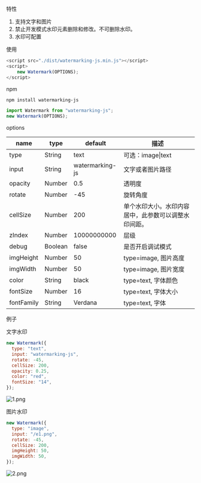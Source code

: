 特性

1. 支持文字和图片
2. 禁止开发模式水印元素删除和修改。不可删除水印。
3. 水印可配置

使用

```js
<script src="./dist/watermarking-js.min.js"></script>
<script>
    new Watermark(OPTIONS);
</script>
```

npm

```tex
npm install watermarking-js
```

```js
import Watermark from "watermarking-js";
new Watermark(OPTIONS);
```

options

| name       | type    | default         | 描述                                                 |
| ---------- | ------- | --------------- | ---------------------------------------------------- |
| type       | String  | text            | 可选：image\|text                                    |
| input      | String  | watermarking-js | 文字或者图片路径                                     |
| opacity    | Number  | 0.5             | 透明度                                               |
| rotate     | Number  | -45             | 旋转角度                                             |
| cellSize   | Number  | 200             | 单个水印大小。水印内容居中，此参数可以调整水印间距。 |
| zIndex     | Number  | 10000000000     | 层级                                                 |
| debug      | Boolean | false           | 是否开启调试模式                                     |
| imgHeight  | Number  | 50              | type=image, 图片高度                                 |
| imgWidth   | Number  | 50              | type=image, 图片宽度                                 |
| color      | String  | black           | type=text, 字体颜色                                  |
| fontSize   | Number  | 16              | type=text, 字体大小                                  |
| fontFamily | String  | Verdana         | type=text, 字体                                      |

例子

文字水印

```js
new Watermark({
  type: "text",
  input: "watermarking-js",
  rotate: -45,
  cellSize: 200,
  opacity: 0.25,
  color: "red",
  fontSize: "14",
});
```

![1.png](https://i.loli.net/2021/08/24/917a3AkyR5DNQep.png)

图片水印

```js
new Watermark({
  type: "image",
  input: "/e1.png",
  rotate: -45,
  cellSize: 200,
  imgHeight: 50,
  imgWidth: 50,
});
```

![2.png](https://i.loli.net/2021/08/24/kxhE7DOdwtrIUGo.png)